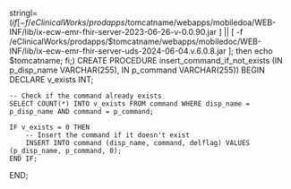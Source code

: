 
stringl=$(if [ -f /eClinicalWorks/prodapps/$tomcatname/webapps/mobiledoa/WEB-INF/lib/ix-ecw-emr-fhir-server-2023-06-26-v-0.0.90.jar ] || [ -f /eClinicalWorks/prodapps/$tomcatname/webapps/mobiledoc/WEB-INF/lib/ix-ecw-emr-fhir-server-uds-2024-06-04.v.6.0.8.jar ]; then echo $tomcatname; fi;)
CREATE PROCEDURE insert_command_if_not_exists (IN p_disp_name VARCHAR(255), IN p_command VARCHAR(255))
BEGIN
    DECLARE v_exists INT;

    -- Check if the command already exists
    SELECT COUNT(*) INTO v_exists FROM command WHERE disp_name = p_disp_name AND command = p_command;

    IF v_exists = 0 THEN
        -- Insert the command if it doesn't exist
        INSERT INTO command (disp_name, command, delflag) VALUES (p_disp_name, p_command, 0);
    END IF;
END;
